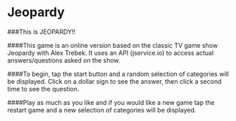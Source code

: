 # Jeopardy

###This is JEOPARDY!!

####This game is an online version based on the classic TV game show Jeopardy with Alex Trebek. It uses an API (jservice.io) to access actual answers/questions 
asked on the show. 

####To begin, tap the start button and a random selection of categories will be displayed. Click on a dollar sign to see the answer, then click a second time
to see the question. 

####Play as much as you like and if you would like a new game tap the restart game and a new selection of categories will be displayed. 
